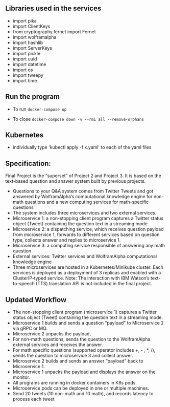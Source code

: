 ## Libraries used in the services
* import pika
* import ClientKeys
* from cryptography.fernet import Fernet
* import wolframalpha
* import hashlib
* import ServerKeys
* import pickle
* import uuid
* import datetime
* import os
* import tweepy
* import time

## Run the program

* To run `docker-compose up`

* To close `docker-compose down -v --rmi all --remove-orphans`

## Kubernetes

* individually type 'kubectl apply -f x.yaml' to each of the yaml files

## Specification:
Final Project is the “superset” of Project 2 and Project 3. It is based on the text-based question
and answer system built by previous projects.
- Questions to your Q&A system comes from Twitter Tweets and got answered by
WolframAlpha’s computational knowledge engine for non-math questions and a new computing
services for math-specific questions
- The system includes three microservices and two external services.
- Microservice 1: a non-stopping client program captures a Twitter status object (Tweet)
containing the question text in a streaming mode
- Microservice 2: a dispatching service, which receives question payload from
microservice 1, forwards to different services based on question type, collects answer
and replies to microservice 1.
- Microservice 3: a computing service responsible of answering any math question
- External services: Twitter services and WolframAlpha computational knowledge engine
- Three microservices are hosted in a Kubernetes/Minikube cluster. Each services is deployed
as a deployment of 3 replicas and enabled with a ClusterIP-typed service.
Note: The interaction with IBM Watson’s text-to-speech (TTS) translation API is not
included in the final project.

## Updated Workflow
- The non-stopping client program (microservice 1) captures a Twitter status object (Tweet)
containing the question text in a streaming mode.
- Microservice 1 builds and sends a question “payload” to Microservice 2 via gRPC or MQ.
- Microservice 2 unpacks the payload,
- For non-math questions, sends the question to the WolframAlpha external services and
receives the answer.
- For math specific questions (supported operator includes +, - , *, /), sends the question
to microservice 3 and collect answer.
- Microservice 2 builds and sends an answer “payload” back to Microservice 1.
- Microservice 1 unpacks the payload and displays the answer on the monitor.
- All programs are running in docker containers in K8s pods.
- Microservice pods can be deployed in one or multiple machines.
- Send 20 tweets (10 non-math and 10 math), and records latency to process each tweet
